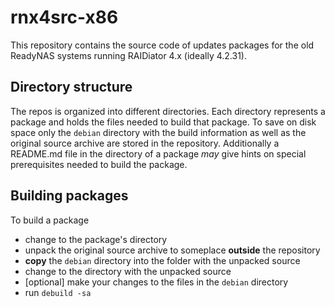 # rnx4src-x86

This repository contains the source code of updates packages for the old
ReadyNAS systems running RAIDiator 4.x (ideally 4.2.31).

## Directory structure

The repos is organized into different directories. Each directory represents
a package and holds the files needed to build that package.
To save on disk space only the `debian` directory with the build information
as well as the original source archive are stored in the repository.
Additionally a README.md file in the directory of a package _may_ give hints
on special prerequisites needed to build the package.

## Building packages

To build a package 

* change to the package's directory
* unpack the original source archive to someplace **outside** the repository
* **copy** the `debian` directory into the folder with the unpacked source
* change to the directory with the unpacked source
* [optional] make your changes to the files in the `debian` directory
* run `debuild -sa`
